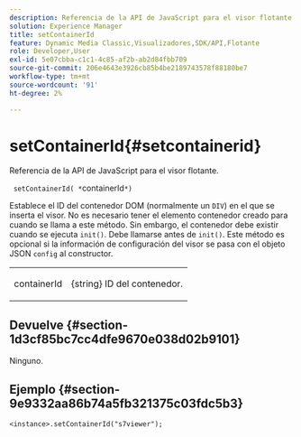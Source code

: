 ```yaml
---
description: Referencia de la API de JavaScript para el visor flotante.
solution: Experience Manager
title: setContainerId
feature: Dynamic Media Classic,Visualizadores,SDK/API,Flotante
role: Developer,User
exl-id: 5e07cbba-c1c1-4c85-af2b-ab2d84fbb709
source-git-commit: 206e4643e3926cb85b4be2189743578f88180be7
workflow-type: tm+mt
source-wordcount: '91'
ht-degree: 2%

---
```


# setContainerId{#setcontainerid}

Referencia de la API de JavaScript para el visor flotante.

` setContainerId( *`containerId`*)`

Establece el ID del contenedor DOM (normalmente un `DIV`) en el que se inserta el visor. No es necesario tener el elemento contenedor creado para cuando se llama a este método. Sin embargo, el contenedor debe existir cuando se ejecuta `init()`. Debe llamarse antes de `init()`. Este método es opcional si la información de configuración del visor se pasa con el objeto JSON `config` al constructor.

<table id="table_896DFF34A68A403DB93A6D597461A573"> 
 <tbody> 
  <tr> 
   <td colname="col1"> <p> <span class="codeph"> <span class="varname"> containerId  </span> </span> </p> </td> 
   <td colname="col2"> <p> <span class="codeph"> {string}  </span> ID del contenedor. </p> </td> 
  </tr> 
 </tbody> 
</table>

## Devuelve {#section-1d3cf85bc7cc4dfe9670e038d02b9101}

Ninguno.

## Ejemplo {#section-9e9332aa86b74a5fb321375c03fdc5b3}

```
<instance>.setContainerId("s7viewer");
```
